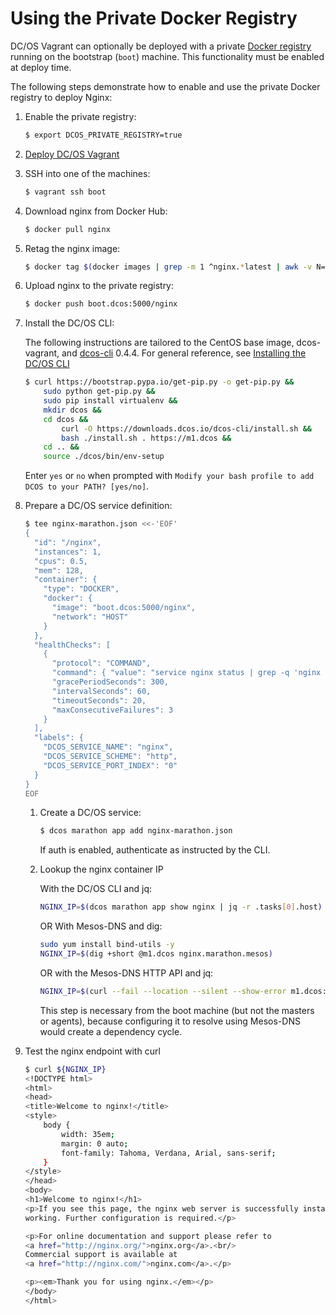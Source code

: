 # Using the Private Docker Registry

DC/OS Vagrant can optionally be deployed with a private [Docker registry](https://docs.docker.com/registry/) running on the bootstrap (`boot`) machine. This functionality must be enabled at deploy time.

The following steps demonstrate how to enable and use the private Docker registry to deploy Nginx:

1. Enable the private registry:

    ```bash
    $ export DCOS_PRIVATE_REGISTRY=true
    ```
1. [Deploy DC/OS Vagrant](/docs/deploy.md)
1. SSH into one of the machines:

    ```bash
    $ vagrant ssh boot
    ```

1. Download nginx from Docker Hub:

    ```bash
    $ docker pull nginx
    ```

1. Retag the nginx image:

    ```bash
    $ docker tag $(docker images | grep -m 1 ^nginx.*latest | awk -v N=3 '{print $N}') boot.dcos:5000/nginx
    ```
1. Upload nginx to the private registry:

    ```bash
    $ docker push boot.dcos:5000/nginx
    ```

1. Install the DC/OS CLI:

    The following instructions are tailored to the CentOS base image, dcos-vagrant, and [dcos-cli](https://github.com/dcos/dcos-cli) 0.4.4. For general reference, see [Installing the DC/OS CLI](https://docs.mesosphere.com/usage/cli/install/)

    ```bash
    $ curl https://bootstrap.pypa.io/get-pip.py -o get-pip.py &&
        sudo python get-pip.py &&
        sudo pip install virtualenv &&
        mkdir dcos &&
        cd dcos &&
            curl -O https://downloads.dcos.io/dcos-cli/install.sh &&
            bash ./install.sh . https://m1.dcos &&
        cd .. &&
        source ./dcos/bin/env-setup
    ```

    Enter `yes` or `no` when prompted with `Modify your bash profile to add DCOS to your PATH? [yes/no]`.

1. Prepare a DC/OS service definition:

    ```bash
    $ tee nginx-marathon.json <<-'EOF'
    {
      "id": "/nginx",
      "instances": 1,
      "cpus": 0.5,
      "mem": 128,
      "container": {
        "type": "DOCKER",
        "docker": {
          "image": "boot.dcos:5000/nginx",
          "network": "HOST"
        }
      },
      "healthChecks": [
        {
          "protocol": "COMMAND",
          "command": { "value": "service nginx status | grep -q 'nginx is running.'"},
          "gracePeriodSeconds": 300,
          "intervalSeconds": 60,
          "timeoutSeconds": 20,
          "maxConsecutiveFailures": 3
        }
      ],
      "labels": {
        "DCOS_SERVICE_NAME": "nginx",
        "DCOS_SERVICE_SCHEME": "http",
        "DCOS_SERVICE_PORT_INDEX": "0"
      }
    }
    EOF
    ```
    1. Create a DC/OS service:

        ```bash
        $ dcos marathon app add nginx-marathon.json
        ```

        If auth is enabled, authenticate as instructed by the CLI.
    1. Lookup the nginx container IP

        With the DC/OS CLI and jq:

        ```bash
        NGINX_IP=$(dcos marathon app show nginx | jq -r .tasks[0].host)
        ```

        OR With Mesos-DNS and dig:

        ```bash
        sudo yum install bind-utils -y
        NGINX_IP=$(dig +short @m1.dcos nginx.marathon.mesos)
        ```

        OR with the Mesos-DNS HTTP API and jq:

        ```bash
        NGINX_IP=$(curl --fail --location --silent --show-error m1.dcos:8123/v1/hosts/nginx.marathon.mesos | jq -r .[0].ip)
         ```
        This step is necessary from the boot machine (but not the masters or agents), because configuring it to resolve using Mesos-DNS would create a dependency cycle.
    
1. Test the nginx endpoint with curl

    ```bash
    $ curl ${NGINX_IP}
    <!DOCTYPE html>
    <html>
    <head>
    <title>Welcome to nginx!</title>
    <style>
        body {
            width: 35em;
            margin: 0 auto;
            font-family: Tahoma, Verdana, Arial, sans-serif;
        }
    </style>
    </head>
    <body>
    <h1>Welcome to nginx!</h1>
    <p>If you see this page, the nginx web server is successfully installed and
    working. Further configuration is required.</p>

    <p>For online documentation and support please refer to
    <a href="http://nginx.org/">nginx.org</a>.<br/>
    Commercial support is available at
    <a href="http://nginx.com/">nginx.com</a>.</p>

    <p><em>Thank you for using nginx.</em></p>
    </body>
    </html>
    ```
